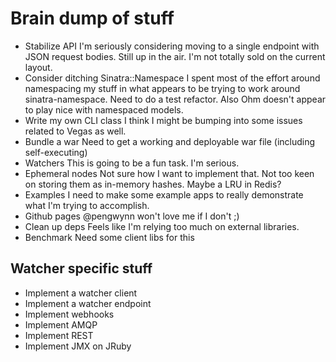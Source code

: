 # Brain dump of stuff
* Stabilize API
    I'm seriously considering moving to a single endpoint with JSON request bodies. Still up in the air. I'm not totally sold on the current layout.
* Consider ditching Sinatra::Namespace
    I spent most of the effort around namespacing my stuff in what appears to be trying to work around sinatra-namespace. Need to do a test refactor. Also Ohm doesn't appear to play nice with namespaced models.
* Write my own CLI class
    I think I might be bumping into some issues related to Vegas as well.
* Bundle a war
    Need to get a working and deployable war file (including self-executing)
* Watchers
    This is going to be a fun task. I'm serious.
* Ephemeral nodes
    Not sure how I want to implement that. Not too keen on storing them as in-memory hashes. Maybe a LRU in Redis?
* Examples
    I need to make some example apps to really demonstrate what I'm trying to accomplish. 
* Github pages
    @pengwynn won't love me if I don't ;)
* Clean up deps
    Feels like I'm relying too much on external libraries.
* Benchmark
    Need some client libs for this

## Watcher specific stuff
* Implement a watcher client
* Implement a watcher endpoint
* Implement webhooks
* Implement AMQP
* Implement REST
* Implement JMX on JRuby
